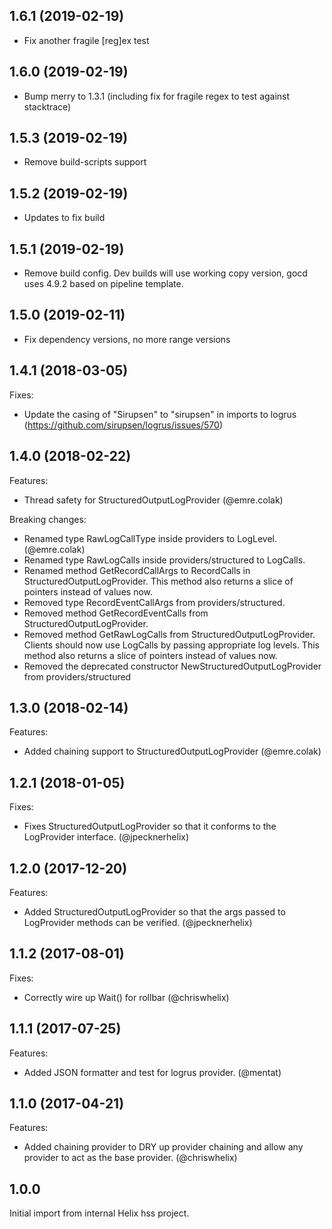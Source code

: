 ## 1.6.1 (2019-02-19)
- Fix another fragile [reg]ex test

## 1.6.0 (2019-02-19)
- Bump merry to 1.3.1 (including fix for fragile regex to test against stacktrace)

## 1.5.3 (2019-02-19)
- Remove build-scripts support

## 1.5.2 (2019-02-19)
- Updates to fix build

## 1.5.1 (2019-02-19)
- Remove build config. Dev builds will use working copy version, gocd uses 4.9.2 based on pipeline template.

## 1.5.0 (2019-02-11)
- Fix dependency versions, no more range versions

## 1.4.1 (2018-03-05)
Fixes:
- Update the casing of "Sirupsen" to "sirupsen" in imports to logrus (https://github.com/sirupsen/logrus/issues/570)

## 1.4.0 (2018-02-22)
Features:
- Thread safety for StructuredOutputLogProvider (@emre.colak)

Breaking changes:
- Renamed type RawLogCallType inside providers to LogLevel. (@emre.colak)
- Renamed type RawLogCalls inside providers/structured to LogCalls.
- Renamed method GetRecordCallArgs to RecordCalls in StructuredOutputLogProvider. This method also returns a slice of pointers instead of values now.
- Removed type RecordEventCallArgs from providers/structured.
- Removed method GetRecordEventCalls from StructuredOutputLogProvider.
- Removed method GetRawLogCalls from StructuredOutputLogProvider. Clients should now use LogCalls by passing appropriate log levels. This method also returns a slice of pointers instead of values now.
- Removed the deprecated constructor NewStructuredOutputLogProvider from providers/structured

## 1.3.0 (2018-02-14)
Features:
- Added chaining support to StructuredOutputLogProvider (@emre.colak)

## 1.2.1 (2018-01-05)
Fixes:
- Fixes StructuredOutputLogProvider so that it conforms to the LogProvider interface. (@jpecknerhelix)

## 1.2.0 (2017-12-20)
Features:
- Added StructuredOutputLogProvider so that the args passed to LogProvider methods can be verified. (@jpecknerhelix)

## 1.1.2 (2017-08-01)
Fixes:
- Correctly wire up Wait() for rollbar (@chriswhelix)

## 1.1.1 (2017-07-25)
Features:
- Added JSON formatter and test for logrus provider. (@mentat)

## 1.1.0 (2017-04-21)
Features:
- Added chaining provider to DRY up provider chaining and allow any provider to act as the base provider. (@chriswhelix)

## 1.0.0
Initial import from internal Helix hss project.
